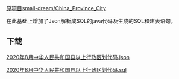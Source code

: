 [原项目small-dream/China_Province_City](https://github.com/small-dream/China_Province_City)

在此基础上增加了Json解析成SQL的java代码及生成的SQL和建表语句。

下载
---

[2020年8月中华人民共和国县以上行政区划代码.json](https://raw.githubusercontent.com/small-dream/China_Province_City/master/2020%E5%B9%B48%E6%9C%88%E4%B8%AD%E5%8D%8E%E4%BA%BA%E6%B0%91%E5%85%B1%E5%92%8C%E5%9B%BD%E5%8E%BF%E4%BB%A5%E4%B8%8A%E8%A1%8C%E6%94%BF%E5%8C%BA%E5%88%92%E4%BB%A3%E7%A0%81.json)

[2020年8月中华人民共和国县以上行政区划代码.sql](https://raw.githubusercontent.com/zirawell/China_Province_City/master/src/main/java/com/bk/sql/2020年8月中华人民共和国县以上行政区划代码.sql)




